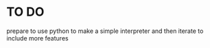 # TO DO

prepare to use python to make a simple interpreter and then iterate to include more features
